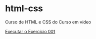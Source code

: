 # html-css
 Curso de HTML e CSS do Curso em vídeo

<a href="https://leonsouzaoficial.github.io/html-css/exercicios/ex001/index.html">Executar o Exercício 001</a>
